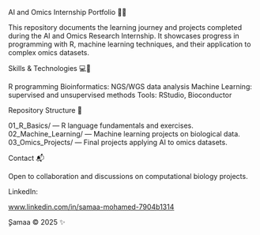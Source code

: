 AI and Omics Internship Portfolio 🚀🧬

This repository documents the learning journey and projects completed during the AI and Omics Research Internship. It showcases progress in programming with R, machine learning techniques, and their application to complex omics datasets.

Skills & Technologies 💻🔬

R programming
Bioinformatics: NGS/WGS data analysis
Machine Learning: supervised and unsupervised methods
Tools: RStudio, Bioconductor

Repository Structure 📂

01_R_Basics/ — R language fundamentals and exercises.
02_Machine_Learning/ — Machine learning projects on biological data.
03_Omics_Projects/ — Final projects applying AI to omics datasets.

Contact 📬

Open to collaboration and discussions on computational biology projects.

LinkedIn: 

www.linkedin.com/in/samaa-mohamed-7904b1314

ٍSamaa © 2025  ✨
